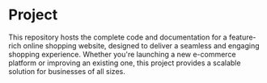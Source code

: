 # Project
This repository hosts the complete code and documentation for a feature-rich online shopping website, designed to deliver a seamless and engaging shopping experience. Whether you're launching a new e-commerce platform or improving an existing one, this project provides a scalable solution for businesses of all sizes.
